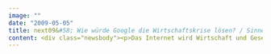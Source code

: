 ```yaml
---
image: ""
date: "2009-05-05"
title: next09&#58; Wie würde Google die Wirtschaftskrise lösen? / SinnerSchrader veranstaltet vierte next conference am 5. und 6. Mai in Hamburg
content: <div class="newsbody"><p>Das Internet wird Wirtschaft und Gesellschaft stärker verändern als wir es uns heute vorstellen können. Dies erwartet Matthias Schrader, Gründer und Vorstandschef von SinnerSchrader. Die Hamburger Interaktivagentur veranstaltet am 5. und 6. Mai die vierte next conference auf Kampnagel in Hamburg.</p><p>Jeff Jarvis, der Autor von „What Would Google Do?“, wird in seiner Keynote zur Eröffnung der next09 über den großen Strukturwandel sprechen, der gerade erst begonnen hat. Dieser Strukturwandel beginnt mit einem fundamentalen Wandel unserer Beziehungen - wie wir mit anderen Menschen, aber auch mit Unternehmen verbunden und verflochten sind und wie wir handeln.</p><p>In seinem jüngsten Buch entwickelt Jeff Jarvis beispielsweise ein Szenario für die Neuerfindung der Automobilindustrie nach dem Vorbild der Computerindustrie. Er schlägt ein modular aufgebautes Auto vor, das Konsumenten aus Komponenten von verschiedenen Anbietern individuell zusammenstellen können.</p><p>Im Anschluss an die Keynote von Jeff Jarvis werden Umair Haque und Andrew Keen in weiteren Keynotes das große Thema des Jahres 2009 aus verschiedenen Blickwinkeln beleuchten - die Wirtschaftskrise, welche den durch das Internet ausgelösten Strukturwandel noch einmal radikal beschleunigt. "Das Ende der industriellen Revolution ist die Machtverschiebung von der Institution zum Individuum", lautet eine Kernthese von Andrew Keen.</p><p>"Viele Unternehmen müssen sich noch daran gewöhnen, dass sich die Machtverhältnisse heute durch das Internet zugunsten des interaktiven Konsumenten verschoben haben", stellt Matthias Schrader fest. "Marketing und klassische Kommunikation stehen dadurch unter enormem Veränderungsdruck und bewegen sich in Richtung Web. Das Internet ist für viele Unternehmen zum Hoffnungsträger geworden, um den Kontakt zu ihren Kunden zu intensivieren und Umsatzrückgänge in den traditionellen Kanälen auszugleichen."</p><p>Die next09 steht unter dem Motto "Share Economy". Der Begriff geht auf den Wirtschaftstheoretiker Martin Weitzman zurück. Die Grundidee lautet&#58; Je mehr wir unseren Erfolg mit anderen teilen, umso mehr profitieren wir selbst. Dies gilt für Menschen wie für Marken. Die Ökonomie des Teilens ist heute eine der wichtigsten Triebkräfte der Internetwirtschaft. Twitter, Facebook, YouTube oder Wikipedia sind prominente Beispiele dafür.</p><p>Nach den Keynotes am ersten Konferenztag (5. Mai) bildet der zweite Tag wie gewohnt mit vier parallelen Tracks den Schwerpunkt der Konferenz, dieses Jahr noch dichter und internationaler als in den vergangenen Jahren. Neben Vorträgen und Diskussionen wird es zwei neue Formate geben&#58; In Best-Practice-Präsentationen stellen Agenturen und Unternehmen gemeinsam innovative Projekte vor. Der Open Talk bietet den Teilnehmern die Gelegenheit zum intensiven Dialog mit den Sprechern. Nach einem kurzen Einführungsreferat ist das Mikrofon offen für die Debatte.</p><p>Daneben geben der Start-up-Track und der Elevator Pitch insgesamt 28 Gründern und Start-ups Gelegenheit, sich in kurzer Zeit vor relevantem Publikum zu präsentieren. In einem Panel werden Andreas Schlenker von Partech und Alexander Ljung, der für SoundCloud gerade eine Finanzierung erhalten hat, über die Frage diskutieren, wie im Jahr 2009 eine Finanzierung zu bekommen ist - und wie Start-ups auch ohne zusätzliche Finanzierung überleben können.</p><p>In den vergangenen Jahren hat sich die next conference zu einer der wichtigsten Webkonferenzen in Europa entwickelt. Sie ist die einzige Konferenz, die die Internetcommunity mit Marken und führenden Unternehmen in Deutschland zusammenbringt. Zur next09 werden rund 1.500 Teilnehmer aus der Internet-, Technologie-, Medien- und Werbebranche erwartet.</p><p>Weitere Informationen zur next09 gibt es unter <a href="http&#58;//www.next09.com">www.next09.com</a>.</p><p><a class="news-backlink" href="/de/"><svg class="svg-ico svg-ico--arrow-left"><use xlink&#58;href="#arrow-down"></use></svg>Zurück zur Presse Übersicht</a></p></div>
---
```

